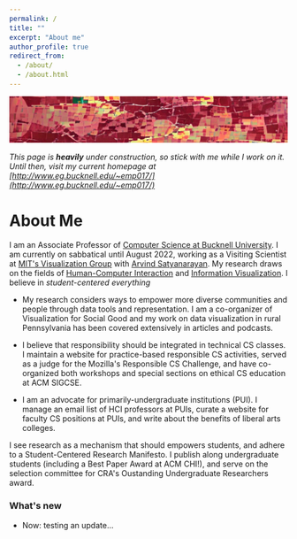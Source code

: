 ```yaml
---
permalink: /
title: ""
excerpt: "About me"
author_profile: true
redirect_from: 
  - /about/
  - /about.html
---
```

![an artistic image that contains blocks of colored squares vaguely resembling and overhead view of rural landscape](../images/personal-art.jpg)

_This page is **heavily** under construction, so stick with me while I work on it. Until then, visit my current homepage at [http://www.eg.bucknell.edu/~emp017/](http://www.eg.bucknell.edu/~emp017/)_

# About Me

I am an Associate Professor of [Computer Science at Bucknell University](https://www.bucknell.edu/academics/college-engineering/majors-departments/computer-science). I am currently on sabbatical until August 2022, working as a Visiting Scientist at [MIT's Visualization Group](http://vis.csail.mit.edu/) with [Arvind Satyanarayan](https://arvindsatya.com/). My research draws on the fields of [Human-Computer Interaction](https://www.interaction-design.org/literature/book/the-encyclopedia-of-human-computer-interaction-2nd-ed/human-computer-interaction-brief-intro) and [Information Visualization](https://www.interaction-design.org/literature/topics/information-visualization). I believe in _student-centered everything_

- My research considers ways to empower more diverse communities and people through data tools and representation. I am a co-organizer of Visualization for Social Good and my work on data visualization in rural Pennsylvania has been covered extensively in articles and podcasts.

- I believe that responsibility should be integrated in technical CS classes. I maintain a website for practice-based responsible CS activities, served as a judge for the Mozilla's Responsible CS Challenge, and have co-organized both workshops and special sections on ethical CS education at ACM SIGCSE.

- I am an advocate for primarily-undergraduate institutions (PUI). I manage an email list of HCI professors at PUIs, curate a website for faculty CS positions at PUIs, and write about the benefits of liberal arts colleges.

I see research as a mechanism that should empowers students, and adhere to a Student-Centered Research Manifesto. I publish along undergraduate students (including a Best Paper Award at ACM CHI!), and serve on the selection committee for CRA's Oustanding Undergraduate Researchers award.

### What's new
- Now: testing an update...